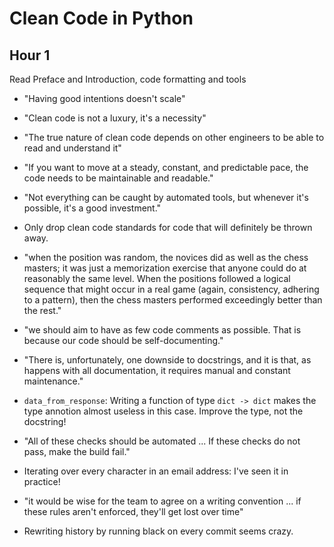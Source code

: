 # Clean Code in Python

## Hour 1

Read Preface and Introduction, code formatting and tools

* "Having good intentions doesn't scale"

* "Clean code is not a luxury, it's a necessity"

* "The true nature of clean code depends on other engineers to be able to read and understand it"

* "If you want to move at a steady, constant, and predictable pace, the code needs to be maintainable and readable."

* "Not everything can be caught by automated tools, but whenever it's possible, it's a good investment."

* Only drop clean code standards for code that will definitely be thrown away.

* "when the position was random, the novices did as well as the chess masters; it was just a memorization exercise that anyone could do at reasonably the same level. When the positions followed a logical sequence that might occur in a real game (again, consistency, adhering to a pattern), then the chess masters performed exceedingly better than the rest."

* "we should aim to have as few code comments as possible. That is because our code should be self-documenting."

* "There is, unfortunately, one downside to docstrings, and it is that, as happens with all documentation, it requires manual and constant maintenance."

* `data_from_response`: Writing a function of type `dict -> dict` makes the type annotion almost useless in this case. Improve the type, not the docstring!

* "All of these checks should be automated ... If these checks do not pass, make the build fail."

* Iterating over every character in an email address: I've seen it in practice!

* "it would be wise for the team to agree on a writing convention ... if these rules aren't enforced, they'll get lost over time"

* Rewriting history by running black on every commit seems crazy.

